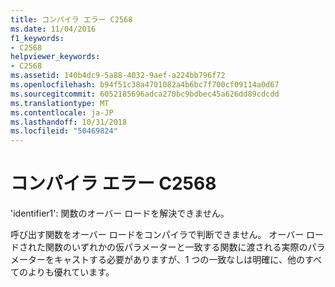 ```yaml
---
title: コンパイラ エラー C2568
ms.date: 11/04/2016
f1_keywords:
- C2568
helpviewer_keywords:
- C2568
ms.assetid: 140b4dc9-5a88-4032-9aef-a224bb796f72
ms.openlocfilehash: b94f51c38a4701082a4b6bc7f700cf09114a0d67
ms.sourcegitcommit: 6052185696adca270bc9bdbec45a626dd89cdcdd
ms.translationtype: MT
ms.contentlocale: ja-JP
ms.lasthandoff: 10/31/2018
ms.locfileid: "50469824"
---
```

# <a name="compiler-error-c2568"></a>コンパイラ エラー C2568

'identifier1': 関数のオーバー ロードを解決できません。

呼び出す関数をオーバー ロードをコンパイラで判断できません。 オーバー ロードされた関数のいずれかの仮パラメーターと一致する関数に渡される実際のパラメーターをキャストする必要がありますが、1 つの一致なしは明確に、他のすべてのよりも優れています。